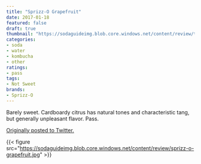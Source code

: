 ```yaml
---
title: "Sprizz-O Grapefruit"
date: 2017-01-18
featured: false
draft: true
thumbnail: "https://sodaguideimg.blob.core.windows.net/content/review/thumbs/sprizz-o-grapefruit.jpg"
categories:
- soda
- water
- kombucha
- other
ratings:
- pass
tags:
- Not Sweet
brands:
- Sprizz-O
---
```


Barely sweet. Cardboardy citrus has natural tones and characteristic tang, but generally unpleasant flavor. Pass.

[Originally posted to Twitter.](https://twitter.com/Cavorter/status/821786851564519429)

{{< figure src="https://sodaguideimg.blob.core.windows.net/content/review/sprizz-o-grapefruit.jpg" >}}

